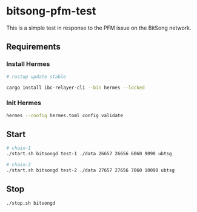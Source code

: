 # bitsong-pfm-test

This is a simple test in response to the PFM issue on the BitSong network.

## Requirements

### Install Hermes
```bash
# rustup update stable

cargo install ibc-relayer-cli --bin hermes --locked
```

### Init Hermes
```bash
hermes --config hermes.toml config validate
```

## Start
```bash
# chain-1
./start.sh bitsongd test-1 ./data 26657 26656 6060 9090 ubtsg

# chain-2
./start.sh bitsongd test-2 ./data 27657 27656 7060 10090 ubtsg
```

## Stop
```bash
./stop.sh bitsongd
```